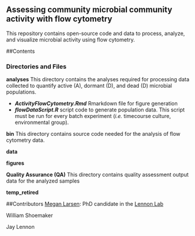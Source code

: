 ## Assessing community microbial community activity with flow cytometry 

This repository contains open-source code and data to process, analyze, and visualize microbial activity using flow cytometry. 

##Contents
### Directories and Files
**analyses** This directory contains the analyses required for processing data collected to quantify active (A), dormant (D), and dead (D) microbial populations.

* ***ActivityFlowCytometry.Rmd*** Rmarkdown file for figure generation
* ***flowDataScript.R*** script code to generate population data. This script must be run for every batch experiment (*i.e.* timecourse culture, environmental group).

**bin** This directory contains source code needed for the analysis of flow cytometry data.

**data**

**figures**

**Quality Assurance (QA)** This directory contains quality assessment output data for the analyzed samples

**temp_retired** 



##Contributors
[Megan Larsen](http://meganllarsen.wordpress.com): PhD candidate in the [Lennon Lab](http://www.indiana.edu/~microbes/)

William Shoemaker

Jay Lennon
